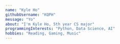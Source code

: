 ```yaml
---
name: "Kyle Ho"
githubUsername: "KQPH"
message: "Yo"
about: "I'm Kyle Ho, 5th year CS major"
programmingInterests: "Python, Data Science, AI"
hobbies: "Reading, Gaming, Music"
---
```


